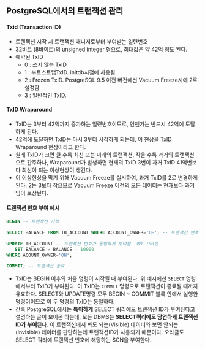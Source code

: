 ## PostgreSQL에서의 트랜잭션 관리

#### Txid (Transaction ID)
- 트랜잭션 시작 시 트랜잭션 매니저로부터 부여받는 일련번호
- 32비트 (8바이트)의 unsigned integer 형으로, 최대값은 약 42억 정도 된다.
- 예약된 TxID
  - 0 : 쓰지 않는 TxID
  - 1 : 부트스트랩TxID. initdb시점에 사용됨
  - 2 : Frozen TxID. PostgreSQL 9.5 이전 버전에선 Vacuum Freeze시에 2로 설정함
  - 3 : 일반적인 TxID.

#### TxID Wraparound
- TxID는 3부터 42억까지 증가하는 일련번호이므로, 언젠가는 반드시 42억에 도달하게 된다.
- 42억에 도달하면 TxID는 다시 3부터 시작하게 되는데, 이 현상을 TxID Wraparound 현상이라고 한다.
- 원래 TxID가 크면 클 수록 최신 또는 미래의 트랜잭션, 작을 수록 과거의 트랜잭션으로 간주하나, Wraparound가 발생하면 현재의 TxID 3번이 과거 TxID 41억번보다 최신이 되는 이상현상이 생긴다.
- 이 이상현상을 막기 위해 Vacuum Freeze를 실시하여, 과거 TxID를 2로 변경하게 된다. 2는 3보다 작으므로 Vacuum Freeze 이전의 모든 데이터는 현재보다 과거임이 보장된다.

#### 트랜잭션 번호 부여 예시
```sql
BEGIN -- 트랜잭션 시작

SELECT BALANCE FROM TB_ACCOUNT WHERE ACCOUNT_OWNER='OH'; -- 트랜잭션 번호 부여됨. 예) 100번

UPDATE TB_ACCOUNT -- 트랜잭션 번호가 동일하게 부여됨. 예) 100번
   SET BALANCE = BALANCE - 10000
WHERE ACOUNT_OWNER='OH';

COMMIT; -- 트랜잭션 종료
```
- TxID는 BEGIN 이후의 처음 명령이 시작될 때 부여된다. 위 예시에선 `SELECT` 명령에서부터 TxID가 부여된다. 이 TxID는 `COMMIT` 명령으로 트랜잭션이 종료될 때까지 유효하다. SELECT와 UPDATE명령 모두 BEGIN ~ COMMIT 블록 안에서 실행한 명령어이므로 이 두 명령의 TxID는 동일하다.
- 간혹 PostgreSQL에서는 **특이하게** SELECT 쿼리에도 트랜잭션 ID가 부여된다고 설명하는 글이 보이곤 하는데, 모든 DBMS는 **SELECT쿼리에도 당연하게 트랜잭션ID가 부여**된다. 이 트랜잭션에서 봐도 되는(Visible) 데이터와 보면 안되는(Invisible) 데이터를 판단하는데 트랜잭션ID가 사용되기 때문이다. 오라클도 SELECT 쿼리에 트랜잭션 번호에 해당하는 SCN을 부여한다.
